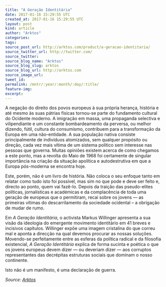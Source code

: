 ```yaml
---
title: "A Geração Identitária"
date: 2017-01-16 15:29:55 UTC
created_at: 2017-01-16 15:29:55 UTC
layout: post
kind: article
author: "Arktos"
categories: 
tags: 
source_post_url: http://arktos.com/product/a-geracao-identitaria/
source_twitter_url: http://twitter.com/
source_twitter: 
source_blog_name: "Arktos"
source_blog_slug: arktos
source_blog_url: http://arktos.com
source_image_url: 
tweet_id:
permalink: /mntr/:year/:month/:day/:title/
feature-img: 
excerpt:
---
```

<p>A negação do direito dos povos europeus à sua própria herança, história e até mesmo às suas pátrias físicas tornou-se parte do fundamento cultural do Ocidente moderno. A imigração em massa, uma propaganda selectiva e vilipendiante e um constante bombardeamento da perversa, ou melhor dizendo, fútil, cultura do consumismo, contribuem para a transformação da Europa em uma não-entidade. A sua população nativa consiste principalmente de indivíduos atomizados, sem qualquer propósito ou direção, cada vez mais vítima de um sistema político sem interesse nas pessoas que governa. Muitas opiniões existem acerca de como chegamos a este ponto, mas a revolta do Maio de 1968 foi certamente de singular importância na criação da situação apolítica e autodestrutiva em que a Europa pós-moderna se encontra hoje.</p>
<p>Este, porém, não é um livro de história. Não coloca o seu enfoque tanto em relatar como tudo isto foi possível, mas sim no que pode e deve ser feito e, directo ao ponto, quem vai fazê-lo. Depois da traição das pseudo-elites políticas, jornalísticas e académicas e da complacência de toda uma geração de europeus que o permitiram, recai sobre os jovens — as primeiras vítimas do descarrilamento da sociedade ocidental – a obrigação de mudar de rumo.</p>
<p>Em <em>A Geração Identitária</em>, o activista Markus Willinger apresenta a sua visão da ideologia do emergente movimento identitário em 41 breves e incisivos capítulos. Willinger expõe uma imagem cristalina do que correu mal e aponta a direcção na qual devemos procurar as nossas soluções. Movendo-se perfeitamente entre as esferas da política radical e da filosofia existencial, <em>A Geração Identitária</em> explica de forma sucinta e poética o que os jovens europeus devem dizer — ou deveriam dizer — aos corruptos representantes das decrépitas estruturas sociais que dominam o nosso continente.</p>
<p>Isto não é um manifesto, é uma declaração de guerra.</p><div class="">
    <i>Source: <a href="http://arktos.com">Arktos</a></i>
</div>
